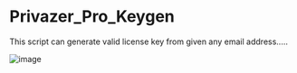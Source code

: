 # Privazer_Pro_Keygen
This script can generate valid license key from given any email address.....

![image](https://github.com/user-attachments/assets/11bcaf42-59ad-4f4f-ad34-08280d480fe1)
